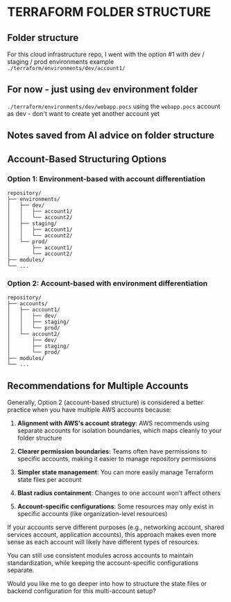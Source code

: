 # TERRAFORM FOLDER STRUCTURE

## Folder structure
For this cloud infrastructure repo, I went with the option #1 with dev / staging / prod environments
example `./terraform/environments/dev/account1/`

## For now - just using `dev` environment folder
`./terraform/environments/dev/webapp.pocs`
using the `webapp.pocs` account as dev - don't want to create yet another account yet

## Notes saved from AI advice on folder structure

## Account-Based Structuring Options

### Option 1: Environment-based with account differentiation
```
repository/
├── environments/
│   ├── dev/
│   │   ├── account1/
│   │   └── account2/
│   ├── staging/
│   │   ├── account1/
│   │   └── account2/
│   └── prod/
│       ├── account1/
│       └── account2/
├── modules/
└── ...
```

### Option 2: Account-based with environment differentiation
```
repository/
├── accounts/
│   ├── account1/
│   │   ├── dev/
│   │   ├── staging/
│   │   └── prod/
│   └── account2/
│       ├── dev/
│       ├── staging/
│       └── prod/
├── modules/
└── ...
```

## Recommendations for Multiple Accounts

Generally, Option 2 (account-based structure) is considered a better practice when you have multiple AWS accounts because:

1. **Alignment with AWS's account strategy**: AWS recommends using separate accounts for isolation boundaries, which maps cleanly to your folder structure

2. **Clearer permission boundaries**: Teams often have permissions to specific accounts, making it easier to manage repository permissions

3. **Simpler state management**: You can more easily manage Terraform state files per account

4. **Blast radius containment**: Changes to one account won't affect others

5. **Account-specific configurations**: Some resources may only exist in specific accounts (like organization-level resources)

If your accounts serve different purposes (e.g., networking account, shared services account, application accounts), this approach makes even more sense as each account will likely have different types of resources.

You can still use consistent modules across accounts to maintain standardization, while keeping the account-specific configurations separate.

Would you like me to go deeper into how to structure the state files or backend configuration for this multi-account setup?
```